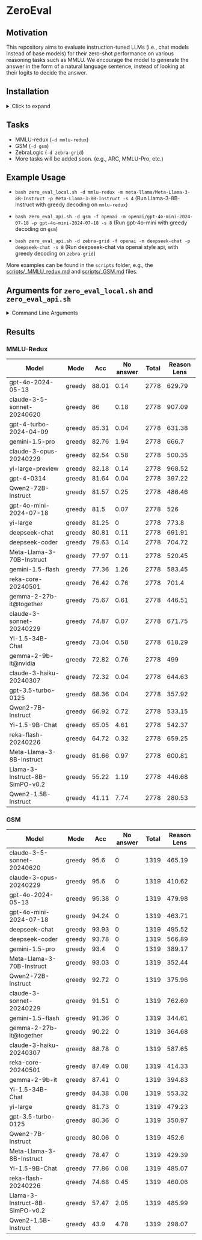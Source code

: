 # ZeroEval 


## Motivation

This repository aims to evaluate instruction-tuned LLMs (i.e., chat models instead of base models) for their zero-shot performance on various reasoning tasks such as MMLU. We encourage the model to generate the answer in the form of a natural language sentence, instead of looking at their logits to decide the answer. 


## Installation 

<details>
  <summary> Click to expand </summary>

```bash
conda create -n zeroeval python=3.10
conda activate zeroeval
pip install vllm -U # pip install -e vllm 
pip install -r requirements.txt
# export HF_HOME=/path/to/your/custom/cache_dir/ 
```

</details>


## Tasks 

- MMLU-redux (`-d mmlu-redux`)
- GSM (`-d gsm`)
- ZebraLogic (`-d zebra-grid`)
- More tasks will be added soon. (e.g., ARC, MMLU-Pro, etc.)
<!-- - AlpacaEval (`-d alpaca-eval`) -->

## Example Usage

- `bash zero_eval_local.sh -d mmlu-redux -m meta-llama/Meta-Llama-3-8B-Instruct -p Meta-Llama-3-8B-Instruct -s 4` (Run Llama-3-8B-Instruct with greedy decoding on `mmlu-redux`)

- `bash zero_eval_api.sh -d gsm -f openai -m openai/gpt-4o-mini-2024-07-18 -p gpt-4o-mini-2024-07-18 -s 8` (Run gpt-4o-mini with greedy decoding on `gsm`)

- `bash zero_eval_api.sh -d zebra-grid -f openai -m deepseek-chat -p deepseek-chat -s 8` (Run deepseek-chat via openai style api, with greedy decoding on `zebra-grid`)


More examples can be found in the `scripts` folder, e.g., the [scripts/_MMLU_redux.md](scripts/_MMLU_redux.md) and [scripts/_GSM.md](scripts/_GSM.md) files.


## Arguments for `zero_eval_local.sh` and `zero_eval_api.sh`
 

<details>
<summary>Command Line Arguments</summary>

| Arguments | Description | Default |
|-----|-------------|---------|
| `-d` | DATA_NAME | |
| `-m` | model_name | |
| `-p` | model_pretty_name | |
| `-s` | number of shards (When `-s 1` we'll use all your GPUs for loading the model and running the inference; When `-s K`, we'll use K GPUs and divide the data into K shards for each GPU to run the inference on a single shard, and merge the results at the end.) | 1 |
| `-f` | engine (`vllm` by default for `zero_eval_local.sh`, can be changed to `hf`; For `zero_eval_api.sh`, we can use `openai`, `anthropic`, ...) | `vllm`/`openai` for `zero_eval_local/api.sh` |
| `-r` | run_name (the results will be saved in a sub folder with the `run_name` when it is specified) | "default" |
| `-t` | temperature | 0 (greedy decoding) |
| `-o` | top_p for nucleus sampling | 1.0 |
| `-e` | repetition penalty | 1.0 |
| `-b` | batch size | 4 |

</details>

## Results 

### MMLU-Redux

|             Model              |  Mode  |  Acc  |  No answer  |  Total  |  Reason Lens  |
|--------------------------------|--------|-------|-------------|---------|---------------|
|       gpt-4o-2024-05-13        | greedy | 88.01 |    0.14     |  2778   |    629.79     |
|   claude-3-5-sonnet-20240620   | greedy |  86   |    0.18     |  2778   |    907.09     |
|     gpt-4-turbo-2024-04-09     | greedy | 85.31 |    0.04     |  2778   |    631.38     |
|         gemini-1.5-pro         | greedy | 82.76 |    1.94     |  2778   |     666.7     |
|     claude-3-opus-20240229     | greedy | 82.54 |    0.58     |  2778   |    500.35     |
|        yi-large-preview        | greedy | 82.18 |    0.14     |  2778   |    968.52     |
|           gpt-4-0314           | greedy | 81.64 |    0.04     |  2778   |    397.22     |
|       Qwen2-72B-Instruct       | greedy | 81.57 |    0.25     |  2778   |    486.46     |
|     gpt-4o-mini-2024-07-18     | greedy | 81.5  |    0.07     |  2778   |      526      |
|            yi-large            | greedy | 81.25 |      0      |  2778   |     773.8     |
|         deepseek-chat          | greedy | 80.81 |    0.11     |  2778   |    691.91     |
|         deepseek-coder         | greedy | 79.63 |    0.14     |  2778   |    704.72     |
|   Meta-Llama-3-70B-Instruct    | greedy | 77.97 |    0.11     |  2778   |    520.45     |
|        gemini-1.5-flash        | greedy | 77.36 |    1.26     |  2778   |    583.45     |
|       reka-core-20240501       | greedy | 76.42 |    0.76     |  2778   |     701.4     |
|    gemma-2-27b-it@together     | greedy | 75.67 |    0.61     |  2778   |    446.51     |
|    claude-3-sonnet-20240229    | greedy | 74.87 |    0.07     |  2778   |    671.75     |
|        Yi-1.5-34B-Chat         | greedy | 73.04 |    0.58     |  2778   |    618.29     |
|      gemma-2-9b-it@nvidia      | greedy | 72.82 |    0.76     |  2778   |      499      |
|    claude-3-haiku-20240307     | greedy | 72.32 |    0.04     |  2778   |    644.63     |
|       gpt-3.5-turbo-0125       | greedy | 68.36 |    0.04     |  2778   |    357.92     |
|       Qwen2-7B-Instruct        | greedy | 66.92 |    0.72     |  2778   |    533.15     |
|         Yi-1.5-9B-Chat         | greedy | 65.05 |    4.61     |  2778   |    542.37     |
|      reka-flash-20240226       | greedy | 64.72 |    0.32     |  2778   |    659.25     |
|    Meta-Llama-3-8B-Instruct    | greedy | 61.66 |    0.97     |  2778   |    600.81     |
| Llama-3-Instruct-8B-SimPO-v0.2 | greedy | 55.22 |    1.19     |  2778   |    446.68     |
|      Qwen2-1.5B-Instruct       | greedy | 41.11 |    7.74     |  2778   |    280.53     |


### GSM

|             Model              |  Mode  |  Acc  |  No answer  |  Total  |  Reason Lens  |
|--------------------------------|--------|-------|-------------|---------|---------------|
|   claude-3-5-sonnet-20240620   | greedy | 95.6  |      0      |  1319   |    465.19     |
|     claude-3-opus-20240229     | greedy | 95.6  |      0      |  1319   |    410.62     |
|       gpt-4o-2024-05-13        | greedy | 95.38 |      0      |  1319   |    479.98     |
|     gpt-4o-mini-2024-07-18     | greedy | 94.24 |      0      |  1319   |    463.71     |
|         deepseek-chat          | greedy | 93.93 |      0      |  1319   |    495.52     |
|         deepseek-coder         | greedy | 93.78 |      0      |  1319   |    566.89     |
|         gemini-1.5-pro         | greedy | 93.4  |      0      |  1319   |    389.17     |
|   Meta-Llama-3-70B-Instruct    | greedy | 93.03 |      0      |  1319   |    352.44     |
|       Qwen2-72B-Instruct       | greedy | 92.72 |      0      |  1319   |    375.96     |
|    claude-3-sonnet-20240229    | greedy | 91.51 |      0      |  1319   |    762.69     |
|        gemini-1.5-flash        | greedy | 91.36 |      0      |  1319   |    344.61     |
|    gemma-2-27b-it@together     | greedy | 90.22 |      0      |  1319   |    364.68     |
|    claude-3-haiku-20240307     | greedy | 88.78 |      0      |  1319   |    587.65     |
|       reka-core-20240501       | greedy | 87.49 |    0.08     |  1319   |    414.33     |
|         gemma-2-9b-it          | greedy | 87.41 |      0      |  1319   |    394.83     |
|        Yi-1.5-34B-Chat         | greedy | 84.38 |    0.08     |  1319   |    553.32     |
|            yi-large            | greedy | 81.73 |      0      |  1319   |    479.23     |
|       gpt-3.5-turbo-0125       | greedy | 80.36 |      0      |  1319   |    350.97     |
|       Qwen2-7B-Instruct        | greedy | 80.06 |      0      |  1319   |     452.6     |
|    Meta-Llama-3-8B-Instruct    | greedy | 78.47 |      0      |  1319   |    429.39     |
|         Yi-1.5-9B-Chat         | greedy | 77.86 |    0.08     |  1319   |    485.07     |
|      reka-flash-20240226       | greedy | 74.68 |    0.45     |  1319   |    460.06     |
| Llama-3-Instruct-8B-SimPO-v0.2 | greedy | 57.47 |    2.05     |  1319   |    485.99     |
|      Qwen2-1.5B-Instruct       | greedy | 43.9  |    4.78     |  1319   |    298.07     | 
